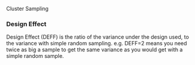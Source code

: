 
Cluster Sampling 


### Design Effect ###
Design Effect (DEFF) is the ratio of the variance under the design used, to the variance with simple random sampling. e.g. DEFF=2 means you need twice as big a sample to get the same variance as you would get with a simple random sample.


